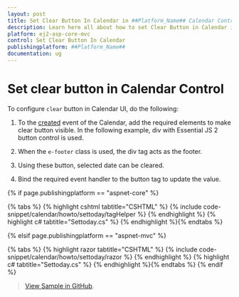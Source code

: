 ```yaml
---
layout: post
title: Set Clear Button In Calendar in ##Platform_Name## Calendar Control | Syncfusion
description: Learn here all about how to set Clear Button in Calendar in Syncfusion ##Platform_Name## Calendar control of Syncfusion Essential JS 2 and more.
platform: ej2-asp-core-mvc
control: Set Clear Button In Calendar
publishingplatform: ##Platform_Name##
documentation: ug
---
```



# Set clear button in Calendar Control

To configure `clear` button in Calendar UI, do the following:

1. To the [created](https://help.syncfusion.com/cr/aspnetcore-js2/Syncfusion.EJ2.Calendars.Calendar.html#Syncfusion_EJ2_Calendars_Calendar_Created) event of the Calendar, add the required elements to make clear button visible. In the following example, div with Essential JS 2 button control is used.

2. When the `e-footer` class is used, the div tag acts as the footer.

3. Using these button, selected date can be cleared.

4. Bind the required event handler to the button tag to update the value.

{% if page.publishingplatform == "aspnet-core" %}

{% tabs %}
{% highlight cshtml tabtitle="CSHTML" %}
{% include code-snippet/calendar/howto/settoday/tagHelper %}
{% endhighlight %}
{% highlight c# tabtitle="Settoday.cs" %}
{% endhighlight %}{% endtabs %}

{% elsif page.publishingplatform == "aspnet-mvc" %}

{% tabs %}
{% highlight razor tabtitle="CSHTML" %}
{% include code-snippet/calendar/howto/settoday/razor %}
{% endhighlight %}
{% highlight c# tabtitle="Settoday.cs" %}
{% endhighlight %}{% endtabs %}
{% endif %}

> [View Sample in GitHub](https://github.com/SyncfusionExamples/ASP-NET-Core-UG-Examples/tree/main/Calendar/CalendarHowToSample).